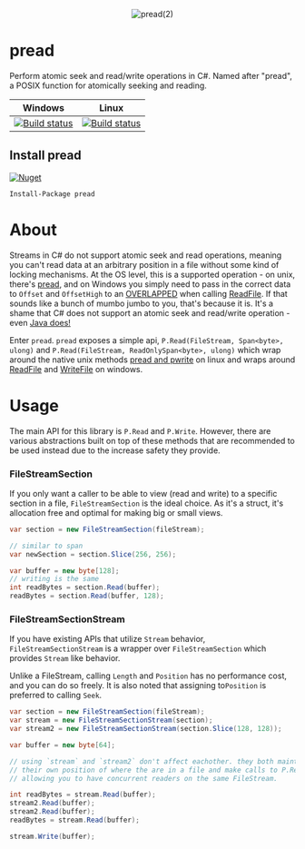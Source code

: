 <p align="center"><img src="https://gitcdn.xyz/repo/SirJosh3917/pread/master/logo.png" alt="pread(2)"/></p>

# pread
Perform atomic seek and read/write operations in C#. Named after "pread", a POSIX function for atomically seeking and reading.

| Windows | Linux |
| :--: | :--: |
| [![Build status](https://dev.azure.com/SirJosh3917/pread/_apis/build/status/pipelines-win.yml/windows-tests)](https://dev.azure.com/SirJosh3917/pread/_build/latest?definitionId=4) | [![Build status](https://dev.azure.com/SirJosh3917/pread/_apis/build/status/devops.yml/linux-tests)](https://dev.azure.com/SirJosh3917/pread/_build/latest?definitionId=3) |

## Install pread
[![Nuget](https://img.shields.io/nuget/v/pread?style=flat-square)](https://www.nuget.org/packages/pread)
```
Install-Package pread
```

# About

Streams in C# do not support atomic seek and read operations, meaning you can't read data at an arbitrary position in a file without some kind of locking mechanisms. At the OS level, this is a supported operation - on unix, there's [pread](http://man7.org/linux/man-pages/man2/pwrite.2.html), and on Windows you simply need to pass in the correct data to `Offset` and `OffsetHigh` to an [OVERLAPPED](https://docs.microsoft.com/en-us/windows/win32/api/minwinbase/ns-minwinbase-overlapped) when calling [ReadFile](https://docs.microsoft.com/en-us/windows/win32/api/fileapi/nf-fileapi-readfile). If that sounds like a bunch of mumbo jumbo to you, that's because it is. It's a shame that C# does not support an atomic seek and read/write operation - even [Java does!](https://docs.oracle.com/javase/7/docs/api/java/nio/channels/FileChannel.html#read(java.nio.ByteBuffer,%20long))

Enter `pread`. `pread` exposes a simple api, `P.Read(FileStream, Span<byte>, ulong)` and `P.Read(FileStream, ReadOnlySpan<byte>, ulong)` which wrap around the native unix methods [pread and pwrite](http://man7.org/linux/man-pages/man2/pwrite.2.html) on linux and wraps around [ReadFile](https://docs.microsoft.com/en-us/windows/win32/api/fileapi/nf-fileapi-readfile) and [WriteFile](https://docs.microsoft.com/en-us/windows/win32/api/fileapi/nf-fileapi-writefile) on windows.

# Usage

The main API for this library is `P.Read` and `P.Write`. However, there are various abstractions built on top of these methods that are recommended to be used instead due to the increase safety they provide.

### FileStreamSection

If you only want a caller to be able to view (read and write) to a specific section in a file, `FileStreamSection` is the ideal choice. As it's a struct, it's allocation free and optimal for making big or small views.

```cs
var section = new FileStreamSection(fileStream);

// similar to span
var newSection = section.Slice(256, 256);

var buffer = new byte[128];
// writing is the same
int readBytes = section.Read(buffer);
readBytes = section.Read(buffer, 128);
```

### FileStreamSectionStream

If you have existing APIs that utilize `Stream` behavior, `FileStreamSectionStream` is a wrapper over `FileStreamSection` which provides `Stream` like behavior.

Unlike a FileStream, calling `Length` and `Position` has no performance cost, and you can do so freely. It is also noted that assigning to`Position` is preferred to calling `Seek`.

```cs
var section = new FileStreamSection(fileStream);
var stream = new FileStreamSectionStream(section);
var stream2 = new FileStreamSectionStream(section.Slice(128, 128));

var buffer = new byte[64];

// using `stream` and `stream2` don't affect eachother. they both maintain
// their own position of where the are in a file and make calls to P.Read/Write
// allowing you to have concurrent readers on the same FileStream.

int readBytes = stream.Read(buffer);
stream2.Read(buffer);
stream2.Read(buffer);
readBytes = stream.Read(buffer);

stream.Write(buffer);
```